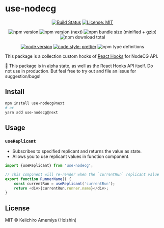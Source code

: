 # use-nodecg

<center>

[![Build Status](https://travis-ci.com/Hoishin/use-nodecg.svg?branch=master)](https://travis-ci.com/Hoishin/use-nodecg)
[![License: MIT](https://img.shields.io/badge/License-MIT-yellow.svg)](https://opensource.org/licenses/MIT)

![npm version](https://img.shields.io/npm/v/use-nodecg.svg)
![npm version (next)](https://img.shields.io/npm/v/use-nodecg/next.svg)
![npm bundle size (minified + gzip)](https://img.shields.io/bundlephobia/minzip/use-nodecg.svg)
![npm download total](https://img.shields.io/npm/dt/use-nodecg.svg)

[![node version](https://img.shields.io/node/v/use-nodecg.svg)](https://nodejs.org/en/)
[![code style: prettier](https://img.shields.io/badge/code_style-prettier-ff69b4.svg?style=flat-square)](https://github.com/prettier/prettier)
![npm type definitions](https://img.shields.io/npm/types/use-nodecg.svg)

</center>

This package is a collection custom hooks of [React Hooks](https://reactjs.org/docs/hooks-intro.html) for NodeCG API.

🚨 This package is in alpha state, as well as the React Hooks API itself. Do not use in production. But feel free to try out and file an issue for suggestion/bugs!

## Install

```sh
npm install use-nodecg@next
# or
yarn add use-nodecg@next
```

## Usage

### `useReplicant`

-   Subscribes to specified replicant and returns the value as state.
-   Allows you to use replicant values in function component.

```ts
import {useReplicant} from 'use-nodecg';

// This component will re-render when the `currentRun` replicant value changes
export function RunnerName() {
	const currentRun = useReplicant('currentRun');
	return <div>{currentRun.runner.name}</div>;
}
```

## License

MIT &copy; Keiichiro Amemiya (Hoishin)
